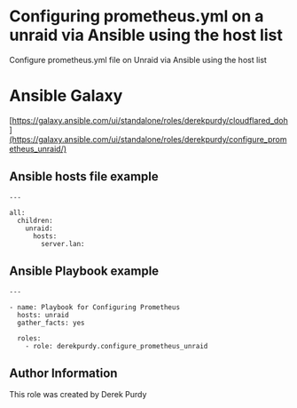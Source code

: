 # Configuring prometheus.yml on a unraid via Ansible using the host list
Configure prometheus.yml file on Unraid via Ansible using the host list

# Ansible Galaxy
[https://galaxy.ansible.com/ui/standalone/roles/derekpurdy/cloudflared_doh](https://galaxy.ansible.com/ui/standalone/roles/derekpurdy/configure_prometheus_unraid/)

## Ansible hosts file example

    ---

    all:
      children:
        unraid:
          hosts:
            server.lan:

## Ansible Playbook example

    ---

    - name: Playbook for Configuring Prometheus
      hosts: unraid
      gather_facts: yes

      roles:
        - role: derekpurdy.configure_prometheus_unraid


## Author Information
This role was created by Derek Purdy

